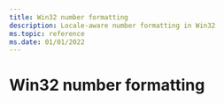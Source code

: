 ```yaml
---
title: Win32 number formatting
description: Locale-aware number formatting in Win32
ms.topic: reference
ms.date: 01/01/2022
---
```

# Win32 number formatting
